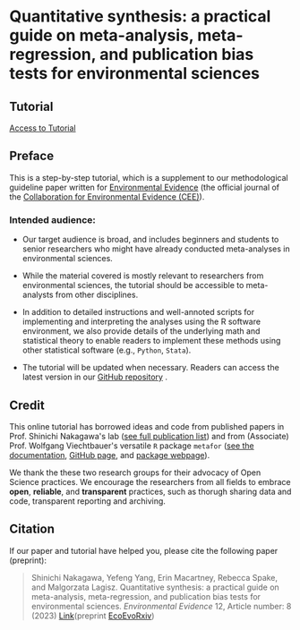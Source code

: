 # Quantitative synthesis: a practical guide on meta-analysis, meta-regression, and publication bias tests for environmental sciences

## Tutorial

[Access to Tutorial](https://itchyshin.github.io/Meta-analysis_tutorial/)

## Preface

This is a step-by-step tutorial, which is a supplement to our methodological guideline paper written for [Environmental Evidence](https://environmentalevidencejournal.biomedcentral.com/) (the official journal of the [Collaboration for Environmental Evidence (CEE)](https://environmentalevidence.org/)).

### Intended audience:

- Our target audience is broad, and includes beginners and students to senior researchers who might have already conducted meta-analyses in environmental sciences.

- While the material covered is mostly relevant to researchers from environmental sciences, the tutorial should be accessible to meta-analysts from other disciplines.

- In addition to detailed instructions and well-annoted scripts for implementing and interpreting the analyses using the R software environment, we also provide details of the underlying math and statistical theory to enable readers to implement these methods using other statistical software (e.g., `Python`, `Stata`). 

- The tutorial will be updated when necessary. Readers can access the latest version in our [GitHub repository](https://github.com/itchyshin/Meta-analysis_tutorial) .

## Credit

This online tutorial has borrowed ideas and code from published papers in Prof. Shinichi Nakagawa's lab ([see full publication list](http://www.i-deel.org/publications.html)) and from  (Associate) Prof. Wolfgang Viechtbauer's versatile `R` package `metafor` ([see the documentation](https://wviechtb.github.io/metafor/), [GitHub page](https://github.com/cran/metafor), and [package webpage](https://www.metafor-project.org/)). 

We thank the these two research groups for their advocacy of Open Science practices. We encourage the researchers from all fields to embrace **open**, **reliable**, and **transparent** practices, such as thorugh sharing data and code, transparent reporting and archiving.

## Citation

If our paper and tutorial have helped you, please cite the following paper (preprint):

> Shinichi Nakagawa, Yefeng Yang, Erin Macartney, Rebecca Spake, and Malgorzata Lagisz. Quantitative synthesis: a practical guide on meta-analysis, meta-regression, and publication bias tests for environmental sciences. *Environmental Evidence* 12, Article number: 8 (2023)  [Link](https://environmentalevidencejournal.biomedcentral.com/articles/10.1186/s13750-023-00301-6)(preprint [EcoEvoRxiv](https://ecoevorxiv.org/repository/view/4891/))
